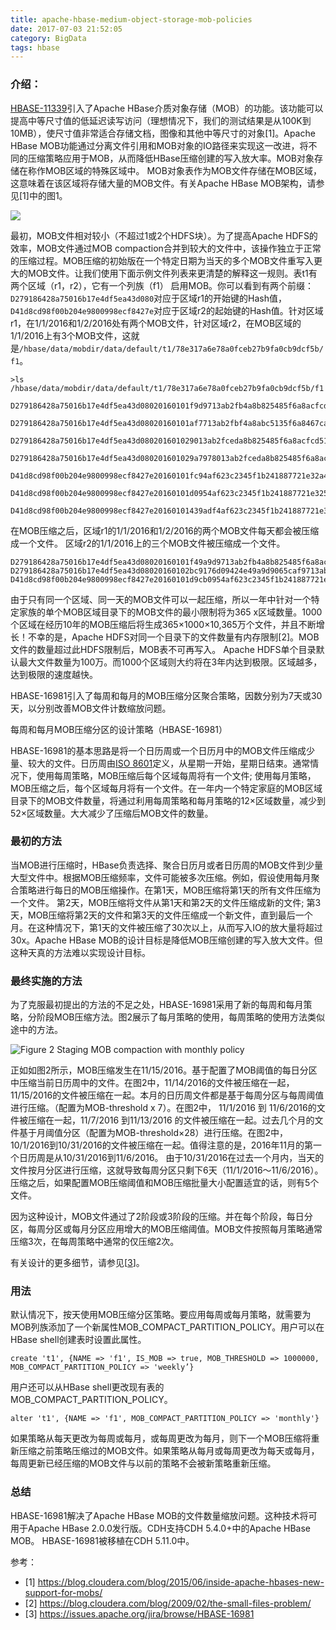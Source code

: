 ```yaml
---
title: apache-hbase-medium-object-storage-mob-policies
date: 2017-07-03 21:52:05
category: BigData
tags: hbase
---
```

### 介绍：

[HBASE-11339](https://issues.apache.org/jira/browse/HBASE-11339)引入了Apache HBase介质对象存储（MOB）的功能。该功能可以提高中等尺寸值的低延迟读写访问（理想情况下，我们的测试结果是从100K到10MB），使尺寸值非常适合存储文档，图像和其他中等尺寸的对象[1]。Apache HBase MOB功能通过分离文件引用和MOB对象的IO路径来实现这一改进，将不同的压缩策略应用于MOB，从而降低HBase压缩创建的写入放大率。MOB对象存储在称作MOB区域的特殊区域中。 MOB对象表作为MOB文件存储在MOB区域，这意味着在该区域将存储大量的MOB文件。有关Apache HBase MOB架构，请参见[1]中的图1。

![](https://github.com/itweet/labs/raw/master/BigData/img/Apache-HBase-MOB-Architecture.png)

最初，MOB文件相对较小（不超过1或2个HDFS块）。为了提高Apache HDFS的效率，MOB文件通过MOB compaction合并到较大的文件中，该操作独立于正常的压缩过程。MOB压缩的初始版在一个特定日期为当天的多个MOB文件重写入更大的MOB文件。让我们使用下面示例文件列表来更清楚的解释这一规则。表t1有两个区域（r1，r2），它有一个列族（f1） 启用MOB。你可以看到有两个前缀：`D279186428a75016b17e4df5ea43d080`对应于区域r1的开始键的Hash值，`D41d8cd98f00b204e9800998ecf8427e`对应于区域r2的起始键的Hash值。针对区域r1，在1/1/2016和1/2/2016处有两个MOB文件，针对区域r2，在MOB区域的1/1/2016上有3个MOB文件，这就是`/hbase/data/mobdir/data/default/t1/78e317a6e78a0fceb27b9fa0cb9dcf5b/f1`。

```
>ls  /hbase/data/mobdir/data/default/t1/78e317a6e78a0fceb27b9fa0cb9dcf5b/f1

D279186428a75016b17e4df5ea43d08020160101f9d9713ab2fb4a8b825485f6a8acfcd5

D279186428a75016b17e4df5ea43d08020160101af7713ab2fbf4a8abc5135f6a8467ca8

D279186428a75016b17e4df5ea43d080201601029013ab2fceda8b825485f6a8acfcd515

D279186428a75016b17e4df5ea43d080201601029a7978013ab2fceda8b825485f6a8acf

D41d8cd98f00b204e9800998ecf8427e20160101fc94af623c2345f1b241887721e32a48

D41d8cd98f00b204e9800998ecf8427e20160101d0954af623c2345f1b241887721e3259

D41d8cd98f00b204e9800998ecf8427e20160101439adf4af623c2345f1b241887721e32
```

在MOB压缩之后，区域r1的1/1/2016和1/2/2016的两个MOB文件每天都会被压缩成一个文件。 区域r2的1/1/2016上的三个MOB文件被压缩成一个文件。

```
D279186428a75016b17e4df5ea43d08020160101f49a9d9713ab2fb4a8b825485f6a8acf
D279186428a75016b17e4df5ea43d08020160102bc9176d09424e49a9d9065caf9713ab2
D41d8cd98f00b204e9800998ecf8427e20160101d9cb0954af623c2345f1b241887721e3
```

由于只有同一个区域、同一天的MOB文件可以一起压缩，所以一年中针对一个特定家族的单个MOB区域目录下的MOB文件的最小限制将为365 x区域数量。1000个区域在经历10年的MOB压缩后将生成365×1000×10,365万个文件，并且不断增长！不幸的是，Apache HDFS对同一个目录下的文件数量有内存限制[2]。MOB文件的数量超过此HDFS限制后，MOB表不可再写入。 Apache HDFS单个目录默认最大文件数量为100万。而1000个区域则大约将在3年内达到极限。区域越多，达到极限的速度越快。

HBASE-16981引入了每周和每月的MOB压缩分区聚合策略，因数分别为7天或30天，以分别改善MOB文件计数缩放问题。

每周和每月MOB压缩分区的设计策略（HBASE-16981）

HBASE-16981的基本思路是将一个日历周或一个日历月中的MOB文件压缩成少量、较大的文件。日历周由[ISO 8601](https://en.wikipedia.org/wiki/ISO_8601)定义，从星期一开始，星期日结束。通常情况下，使用每周策略，MOB压缩后每个区域每周将有一个文件; 使用每月策略，MOB压缩之后，每个区域每月将有一个文件。在一年内一个特定家庭的MOB区域目录下的MOB文件数量，将通过利用每周策略和每月策略的12×区域数量，减少到52×区域数量。大大减少了压缩后MOB文件的数量。

### 最初的方法

当MOB进行压缩时，HBase负责选择、聚合日历月或者日历周的MOB文件到少量大型文件中。根据MOB压缩频率，文件可能被多次压缩。例如，假设使用每月聚合策略进行每日的MOB压缩操作。在第1天，MOB压缩将第1天的所有文件压缩为一个文件。 第2天，MOB压缩将文件从第1天和第2天的文件压缩成新的文件; 第3天，MOB压缩将第2天的文件和第3天的文件压缩成一个新文件，直到最后一个月。在这种情况下，第1天的文件被压缩了30次以上，从而写入IO的放大量将超过30x。Apache HBase MOB的设计目标是降低MOB压缩创建的写入放大文件。但这种天真的方法难以实现设计目标。

### 最终实施的方法

为了克服最初提出的方法的不足之处，HBASE-16981采用了新的每周和每月策略，分阶段MOB压缩方法。图2展示了每月策略的使用，每周策略的使用方法类似途中的方法。

![Figure 2 Staging MOB compaction with monthly policy](https://github.com/itweet/labs/raw/master/BigData/img/Figure-2-Staging-MOB-compaction-with-monthly-policy.png)

正如如图2所示，MOB压缩发生在11/15/2016。基于配置了MOB阈值的每日分区中压缩当前日历周中的文件。在图2中，11/14/2016的文件被压缩在一起，11/15/2016的文件被压缩在一起。本月的日历周文件都是基于每周分区与每周阈值进行压缩。（配置为MOB-threshold x 7）。在图2中， 11/1/2016 到
11/6/2016的文件被压缩在一起，11/7/2016 到11/13/2016 的文件被压缩在一起。过去几个月的文件基于月阈值分区（配置为MOB-threshold×28）进行压缩。在图2中，10/1/2016到10/31/2016的文件被压缩在一起。值得注意的是，2016年11月的第一个日历周是从10/31/2016到11/6/2016。 由于10/31/2016在过去一个月内，当天的文件按月分区进行压缩，这就导致每周分区只剩下6天（11/1/2016〜11/6/2016）。压缩之后，如果配置MOB压缩阈值和MOB压缩批量大小配置适宜的话，则有5个文件。

因为这种设计，MOB文件通过了2阶段或3阶段的压缩。并在每个阶段，每日分区，每周分区或每月分区应用增大的MOB压缩阈值。MOB文件按照每月策略通常压缩3次，在每周策略中通常的仅压缩2次。

有关设计的更多细节，请参见[[3](https://issues.apache.org/jira/browse/HBASE-16981)]。

### 用法

默认情况下，按天使用MOB压缩分区策略。要应用每周或每月策略，就需要为MOB列族添加了一个新属性MOB_COMPACT_PARTITION_POLICY。用户可以在HBase shell创建表时设置此属性。

```
create 't1', {NAME => 'f1', IS_MOB => true, MOB_THRESHOLD => 1000000, MOB_COMPACT_PARTITION_POLICY => 'weekly’}
```

用户还可以从HBase shell更改现有表的MOB_COMPACT_PARTITION_POLICY。

```
alter 't1', {NAME => 'f1', MOB_COMPACT_PARTITION_POLICY => 'monthly'}
```

如果策略从每天更改为每周或每月，或每周更改为每月，则下一个MOB压缩将重新压缩之前策略压缩过的MOB文件。如果策略从每月或每周更改为每天或每月，每周更新已经压缩的MOB文件与以前的策略不会被新策略重新压缩。

### 总结

HBASE-16981解决了Apache HBase MOB的文件数量缩放问题。这种技术将可用于Apache HBase 2.0.0发行版。CDH支持CDH 5.4.0+中的Apache HBase MOB。 HBASE-16981被移植在CDH 5.11.0中。

参考：

- [1] https://blog.cloudera.com/blog/2015/06/inside-apache-hbases-new-support-for-mobs/
- [2] https://blog.cloudera.com/blog/2009/02/the-small-files-problem/
- [3] https://issues.apache.org/jira/browse/HBASE-16981

